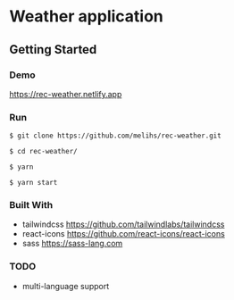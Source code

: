 # Weather application

## Getting Started

### Demo

https://rec-weather.netlify.app

### Run

```
$ git clone https://github.com/melihs/rec-weather.git

$ cd rec-weather/

$ yarn

$ yarn start
```

### Built With
* tailwindcss https://github.com/tailwindlabs/tailwindcss
* react-icons https://github.com/react-icons/react-icons
* sass https://sass-lang.com

### TODO
- multi-language support
